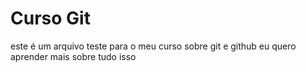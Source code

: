# Curso Git

este é um arquivo teste para o meu curso sobre git e github
eu quero aprender mais sobre tudo isso
